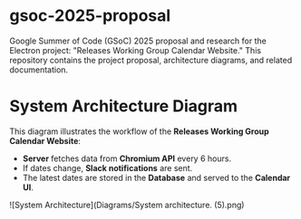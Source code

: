 # gsoc-2025-proposal
Google Summer of Code (GSoC) 2025 proposal and research for the Electron project:  "Releases Working Group Calendar Website." This repository contains the project  proposal, architecture diagrams, and related documentation.


# System Architecture Diagram

This diagram illustrates the workflow of the **Releases Working Group Calendar Website**:
- **Server** fetches data from **Chromium API** every 6 hours.
- If dates change, **Slack notifications** are sent.
- The latest dates are stored in the **Database** and served to the **Calendar UI**.

![System Architecture](Diagrams/System architecture. (5).png)
